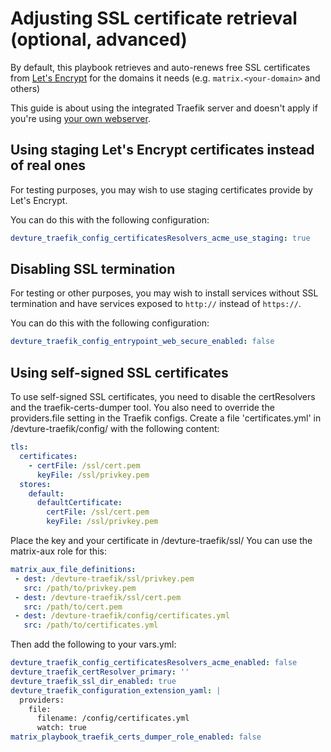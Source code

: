 # Adjusting SSL certificate retrieval (optional, advanced)

By default, this playbook retrieves and auto-renews free SSL certificates from [Let's Encrypt](https://letsencrypt.org/) for the domains it needs (e.g. `matrix.<your-domain>` and others)

This guide is about using the integrated Traefik server and doesn't apply if you're using [your own webserver](configuring-playbook-own-webserver.md).


## Using staging Let's Encrypt certificates instead of real ones

For testing purposes, you may wish to use staging certificates provide by Let's Encrypt.

You can do this with the following configuration:

```yaml
devture_traefik_config_certificatesResolvers_acme_use_staging: true
```


## Disabling SSL termination

For testing or other purposes, you may wish to install services without SSL termination and have services exposed to `http://` instead of `https://`.

You can do this with the following configuration:

```yaml
devture_traefik_config_entrypoint_web_secure_enabled: false
```


## Using self-signed SSL certificates

To use self-signed SSL certificates, you need to disable the certResolvers and the traefik-certs-dumper tool. 
You also need to override the providers.file setting in the Traefik configs. 
Create a file 'certificates.yml' in /devture-traefik/config/ with the following content:

```yaml
tls:
  certificates:
    - certFile: /ssl/cert.pem
      keyFile: /ssl/privkey.pem
  stores:
    default:
      defaultCertificate:
        certFile: /ssl/cert.pem
        keyFile: /ssl/privkey.pem
```

Place the key and your certificate in /devture-traefik/ssl/
You can use the matrix-aux role for this:

```yaml
matrix_aux_file_definitions:
 - dest: /devture-traefik/ssl/privkey.pem
   src: /path/to/privkey.pem
 - dest: /devture-traefik/ssl/cert.pem
   src: /path/to/cert.pem
 - dest: /devture-traefik/config/certificates.yml
   src: /path/to/certificates.yml
```

Then add the following to your vars.yml:

```yaml
devture_traefik_config_certificatesResolvers_acme_enabled: false
devture_traefik_certResolver_primary: ''
devture_traefik_ssl_dir_enabled: true
devture_traefik_configuration_extension_yaml: |
  providers:
    file:
      filename: /config/certificates.yml
      watch: true
matrix_playbook_traefik_certs_dumper_role_enabled: false
```

